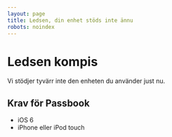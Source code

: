 ```yaml
---
layout: page
title: Ledsen, din enhet stöds inte ännu
robots: noindex
---
```


# Ledsen kompis

Vi stödjer tyvärr inte den enheten du använder just nu.

## Krav för Passbook

* iOS 6
* iPhone eller iPod touch